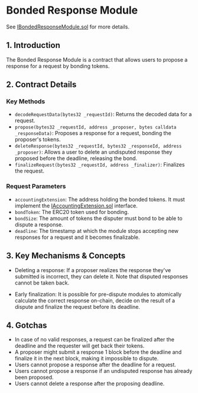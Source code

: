 # Bonded Response Module

See [IBondedResponseModule.sol](/solidity/interfaces/modules/response/IBondedResponseModule.sol/interface.IBondedResponseModule.md) for more details.

## 1. Introduction

The Bonded Response Module is a contract that allows users to propose a response for a request by bonding tokens.

## 2. Contract Details

### Key Methods

- `decodeRequestData(bytes32 _requestId)`: Returns the decoded data for a request.
- `propose(bytes32 _requestId, address _proposer, bytes calldata _responseData)`: Proposes a response for a request, bonding the proposer's tokens.
- `deleteResponse(bytes32 _requestId, bytes32 _responseId, address _proposer)`: Allows a user to delete an undisputed response they proposed before the deadline, releasing the bond.
- `finalizeRequest(bytes32 _requestId, address _finalizer)`: Finalizes the request.

### Request Parameters

- `accountingExtension`: The address holding the bonded tokens. It must implement the [IAccountingExtension.sol](/solidity/interfaces/extensions/IAccountingExtension.sol/interface.IAccountingExtension.md) interface.
- `bondToken`: The ERC20 token used for bonding.
- `bondSize`: The amount of tokens the disputer must bond to be able to dispute a response.
- `deadline`: The timestamp at which the module stops accepting new responses for a request and it becomes finalizable.

## 3. Key Mechanisms & Concepts

- Deleting a response: If a proposer realizes the response they've submitted is incorrect, they can delete it. Note that disputed responses cannot be taken back.

- Early finalization: It is possible for pre-dispute modules to atomically calculate the correct response on-chain, decide on the result of a dispute and finalize the request before its deadline.

## 4. Gotchas

- In case of no valid responses, a request can be finalized after the deadline and the requester will get back their tokens.
- A proposer might submit a response 1 block before the deadline and finalize it in the next block, making it impossible to dispute.
- Users cannot propose a response after the deadline for a request.
- Users cannot propose a response if an undisputed response has already been proposed.
- Users cannot delete a response after the proposing deadline.
